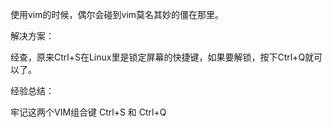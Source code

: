 
使用vim的时候，偶尔会碰到vim莫名其妙的僵在那里。

解决方案：

经查，原来Ctrl+S在Linux里是锁定屏幕的快捷键，如果要解锁，按下Ctrl+Q就可以了。

经验总结：

牢记这两个VIM组合键 Ctrl+S 和 Ctrl+Q
